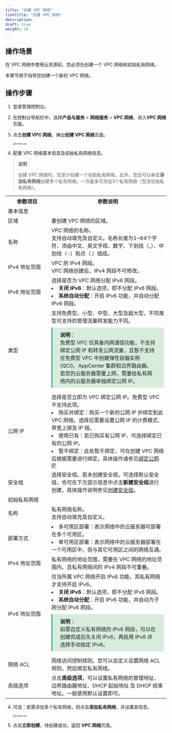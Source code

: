 ```yaml
---
title: "创建 VPC 网络"
linkTitle: "创建 VPC 网络"
description:
draft: true
weight: 10
---
```


## 操作场景

在 VPC 网络中使用云资源前，您必须先创建一个 VPC 网络和初始私有网络。

本章节用于指导您创建一个新的 VPC 网络。

## 操作步骤

1. 登录管理控制台。

2. 在控制台导航栏中，选择**产品与服务** > **网络服务** > **VPC 网络**，进入**VPC 网络**页面。

2. 点击**创建 VPC 网络**，弹出**创建 VPC 网络**页面。

   <img src="../../../_images/501010_create_vpc.png" alt="create_vpc" style="zoom:50%;" />

4. 配置 VPC 网络基本信息及初始私有网络信息。

> **说明**：
>
> 创建 VPC 网络时，应至少创建一个初始私有网络，此外，您还可以单击**添加私有网络**创建多个私有网络，一次最多可添加3个私有网络（包含初始私有网络）。



<table>
  <tr>
  	<th style="width: 120px">参数项目</th>
 		<th>参数说明</th>
  </tr>
  <tr>
  <td colspan="2">基本信息</td>
  </tr>
  <tr>
  	<td>区域</td>
  	<td>要创建 VPC 网络的区域。</td>
  </tr>
  <tr>
  	<td>名称</td>
  	<td>VPC 网络的名称。<br>支持自动填充及自定义。名称长度为1~64个字符，须由中文、英文字母、数字、下划线（_）、中划线（-）和点（.）组成。</td>
  </tr>
  <tr>
  	<td>IPv4 地址范围</td>
  	<td>VPC 的 IPv4 网段。<br>VPC 网络创建后，IPv4 网段不可修改。<br></td>
  </tr>
  <tr>
  	<td>IPv6 地址范围</td>
  	<td>选择是否为 VPC 网络分配 IPv6 网段。<li><b>关闭 IPv6</b>：默认选项，即不分配 IPv6 网段。</li><li><b>系统自动分配</b>：开启 IPv6 功能，并自动分配 IPv6 网段。</li></td>
  </tr>
   <tr>
  	<td>类型</td>
  	<td>支持免费型、小型、中型、大型及超大型，不同类型可支持的管理流量转发能力不同。 <br>
     <div style="background-color: #D8ECDE;padding: 10px 24px; margin: 10px 0;border-left:3px solid #00a971;"><b>说明</b>：<br>免费型 VPC 仅具备内网通信功能，不支持绑定公网 IP 和转发公网流量，且暂不支持在免费型 VPC 中创建弹性容器实例(QCI)、AppCenter 集群和边界路由器。<br>若您的云服务器需要上网，需要给私有网络内的云服务器单独绑定公网 IP。</li>
      </div>
   	</td>
  </tr>
 <tr>
  	<td>公网 IP</td>
    <td>选择是否立即为 VPC 绑定公网 IP。免费型 VPC 不支持此项。
      <li>购买并绑定：购买一个新的公网 IP 并绑定到此 VPC 网络。选择后需要设置公网 IP 的计费模式、带宽上限及 IP 组。 </li>
      <li>使用已有：若已购买有公网 IP，可选择绑定已有的公网 IP。</li>
      <li>暂不绑定：此处暂不绑定，可在创建 VPC 网络后根据需要进行绑定。具体操作请参见<a href="/network/vpc/manual/vpcnet/26_bind_eip/">绑定公网 IP</a></li>
   </td>
  </tr>
 <tr>
  	<td>安全组</td>
    <td>选择安全组。若未创建安全组，可选择默认安全组，也可在下方提示信息中点击<b>新建安全组</b>进行创建，具体操作说明参见<a  href="/security/security_group/manual/sg_create">创建安全组</a>。</td>
  </tr>
   <tr>
  	<td colspan="2">初始私有网络</td>
  </tr>
   <tr>
  	<td>名称</td>
  	<td>私有网络名称。<br>支持自动填充及自定义。</td>
  </tr>
  <tr>
  		<td>部署方式</td>
  	<td><li>多可用区部署：表示网络中的云服务器可部署在多个可用区。</li>
      <li>单可用区部署：表示网络中的云服务器部署在一个可用区中，但与其它可用区之间的网络互通。</li>
    </td>
  </tr>
 <tr>
  	<td>IPv4 地址范围</td>
  	<td>私有网络的地址范围，需要在 VPC 网络的地址范围内，且私有网络间的 IPv4 网段不可重叠。</td>
  </tr>
	<tr>
  	<td>IPv6 地址范围</td>
  	<td>仅当所属 VPC 网络开启 IPv6 功能，其私有网络才支持开启 IPv6。<li><b>关闭 IPv6</b>：默认选项，即不分配 IPv6 网段。</li><li><b>系统自动分配</b>：开启 IPv6 功能，并自动为子网分配 IPv6 网段。</li>  
      <div style="background-color: #D8ECDE;padding: 10px 24px; margin: 10px 0;border-left:3px solid #00a971;"><b>说明</b>：<br>如需自定义私有网络的 IPv6 网段，可以在创建完成后先关闭 IPv6，再启用 IPv6 并选择手动指定 IPv6。
      </div></td>
  </tr>
	<tr>
  </tr>
	<tr>
  	<td>网络 ACL</td>
  	<td>网络访问控制规则。您可以自定义设置网络 ACL 规则，然后绑定私有网络。</td>
  </tr>
  <tr>
  	<td>高级选项</td>
  	<td>点击<b>高级选项</b>，可以设置私有网络的管理地址、边界路由器地址、DHCP 起始地址 及 DHCP 结束地址。一般使用默认设置即可。
    </td>
  </tr>
</table>




4. 可选：若需添加多个私有网络，则点击**添加私有网络**，并设置其信息。

   <img src="../../../_images/501010_create_vpc_2.png" alt="create_vpc" style="zoom:50%;" />

5. 点击**立即创建**，待创建成功，返回 **VPC 网络**页面。

